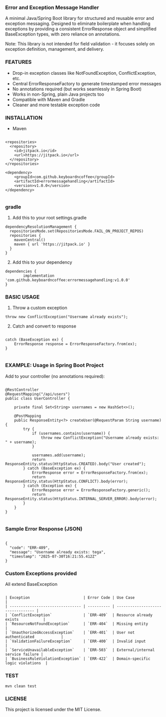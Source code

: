 ### Error and Exception Message Handler
A minimal Java/Spring Boot library for structured and reusable error and exception messaging. Designed to eliminate boilerplate when handling exceptions by providing a consistent 
ErrorResponse object and simplified BaseException types, with zero reliance on annotations.

Note: This library is not intended for field validation - it focuses solely on exception definition, management, and delivery.

### FEATURES
* Drop-in exception classes like NotFoundException, ConflictException, etc.
* Central ErrorResponseFactory to generate timestamped error messages
* No annotations required (but works seamlessly in Spring Boot)
* Works in non-Spring, plain Java projects too
* Compatible with Maven and Gradle
* Cleaner and more testable exception code

### INSTALLATION
* Maven

```

<repositories>
  <repository>
    <id>jitpack.io</id>
    <url>https://jitpack.io</url>
  </repository>
</repositories>

<dependency>
    <groupId>com.github.keyboardncoffee</groupId>
    <artifactId>errormessagehandling</artifactId>
    <version>v1.0.0</version>
</dependency>


```

### gradle

1. Add this to your root settings.gradle

```
dependencyResolutionManagement {
  repositoriesMode.set(RepositoriesMode.FAIL_ON_PROJECT_REPOS)
  repositories {
    mavenCentral()
    maven { url 'https://jitpack.io' }
  }
}

```

2. Add this to your dependency
```
dependencies {
        implementation 'com.github.keyboardncoffee:errormessagehandling:v1.0.0'
}

```

### BASIC USAGE
1. Throw a custom exception

```
throw new ConflictException("Username already exists");

```
2. Catch and convert to response

```

catch (BaseException ex) {
    ErrorResponse response = ErrorResponseFactory.from(ex);
}


```

### EXAMPLE: Usage in Spring Boot Project

Add to your controller (no annotations required):

```

@RestController
@RequestMapping("/api/users")
public class UserController {

    private final Set<String> usernames = new HashSet<>();

    @PostMapping
    public ResponseEntity<?> createUser(@RequestParam String username) {
        try {
            if (usernames.contains(username)) {
                throw new ConflictException("Username already exists: " + username);
            }

            usernames.add(username);
            return ResponseEntity.status(HttpStatus.CREATED).body("User created");
        } catch (BaseException ex) {
            ErrorResponse error = ErrorResponseFactory.from(ex);
            return ResponseEntity.status(HttpStatus.CONFLICT).body(error);
        } catch (Exception ex) {
            ErrorResponse error = ErrorResponseFactory.generic();
            return ResponseEntity.status(HttpStatus.INTERNAL_SERVER_ERROR).body(error);
        }
    }
}


```

### Sample Error Response (JSON)

```

{
  "code": "ERR-409",
  "message": "Username already exists: tega",
  "timestamp": "2025-07-30T16:21:55.412Z"
}

```

### Custom Exceptions provided

All extend BaseException

```

| Exception                        | Error Code | Use Case                          |
| -------------------------------- | ---------- | --------------------------------- |
| `ConflictException`              | `ERR-409`  | Resource already exists           |
| `ResourceNotFoundException`      | `ERR-404`  | Missing entity                    |
| `UnauthorizedAccessException`    | `ERR-401`  | User not authenticated            |
| `ValidationFailureException`     | `ERR-400`  | Invalid input                     |
| `ServiceUnavailableException`    | `ERR-503`  | External/internal service failure |
| `BusinessRuleViolationException` | `ERR-422`  | Domain-specific logic violations  |

````

### TEST

```
mvn clean test

```

### LICENSE

This project is licensed under the MIT License.

